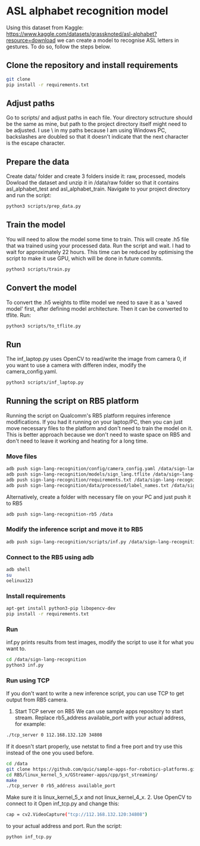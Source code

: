 # ASL alphabet recognition model
Using this dataset from Kaggle: https://www.kaggle.com/datasets/grassknoted/asl-alphabet?resource=download
we can create a model to recognise ASL letters in gestures. To do so, follow the steps below.

## Clone the repository and install requirements
```sh 
git clone 
pip install -r requirements.txt
```
## Adjust paths
Go to scripts/ and adjust paths in each file. Your directory sctructure should be the same as mine, but path to the project directory itself might need to be adjusted. I use \\ in my paths because I am using Windows PC, backslashes are doubled so that it doesn't indicate that the next character is the escape character.
## Prepare the data
Create data/ folder and create 3 folders inside it: raw, processed, models
Dowload the dataset and unzip it in /data/raw folder so that it contains asl_alphabet_test and asl_alphabet_train.
Navigate to your project directory and run the script:
```sh 
python3 scripts/prep_data.py
```
## Train the model
You will need to allow the model some time to train. This will create .h5 file that wa trained using your processed data. Run the script and wait. I had to wait for approximately 22 hours. This time can be reduced by optimising the script to make it use GPU, which will be done in future commits.
```sh 
python3 scripts/train.py
```
## Convert the model
To convert the .h5 weights to tflite model we need to save it as a 'saved model' first, after defining model architecture. Then it can be converted to tflite.
Run:
```sh 
python3 scripts/to_tflite.py
```
## Run 
The inf_laptop.py uses OpenCV to read/write the image from camera 0, if you want to use a camera with differen index, modify the camera_config.yaml.
```sh 
python3 scripts/inf_laptop.py
```
## Running the script on RB5 platform
Running the script on Qualcomm's RB5 platform requires inference modifications. If you had it running on your laptop/PC, then you can just move necessary files to the platform and don't need to train the model on it. This is better approach because we don't need to waste space on RB5 and don't need to leave it working and heating for a long time. 

### Move files
```sh 
adb push sign-lang-recognition/config/camera_config.yaml /data/sign-lang-recognition
adb push sign-lang-recognition/models/sign_lang.tflite /data/sign-lang-recognition
adb push sign-lang-recognition/requirements.txt /data/sign-lang-recognition
adb push sign-lang-recognition/data/processed/label_names.txt /data/sign-lang-recognition
```
Alternatively, create a folder with necessary file on your PC and just push it to RB5
```sh 
adb push sign-lang-recognition-rb5 /data
```
### Modify the inference script and move it to RB5
```sh 
adb push sign-lang-recognition/scripts/inf.py /data/sign-lang-recognition
```
### Connect to the RB5 using adb
```sh 
adb shell
su
oelinux123
```
### Install requirements
```sh 
apt-get install python3-pip libopencv-dev
pip install -r requirements.txt
```
### Run 
inf.py prints results from test images, modify the script to use it for what you want to.
```sh 
cd /data/sign-lang-recognition
python3 inf.py
```

### Run using TCP
If you don't want to write a new inference script, you can use TCP to get output from RB5 camera.
1. Start TCP server on RB5
We can use sample apps repository to start stream. Replace rb5_address available_port with your actual address, for example:
```sh 
./tcp_server 0 112.168.132.120 34808
```
If it doesn't start properly, use netstat to find a free port and try use this instead of the one you used before. 
```sh 
cd /data
git clone https://github.com/quic/sample-apps-for-robotics-platforms.git
cd RB5/linux_kernel_5_x/GStreamer-apps/cpp/gst_streaming/
make
./tcp_server 0 rb5_address available_port
```
Make sure it is linux_kernel_5_x and not linux_kernel_4_x.
2. Use OpenCV to connect to it
Open inf_tcp.py and change this:
```sh 
cap = cv2.VideoCapture("tcp://112.168.132.120:34808")
```
to your actual address and port. Run the script:
```sh 
python inf_tcp.py
```